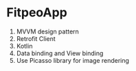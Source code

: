 # FitpeoApp


1. MVVM design pattern
2. Retrofit Client
3. Kotlin
4. Data binding and View binding
5. Use Picasso library for image rendering
